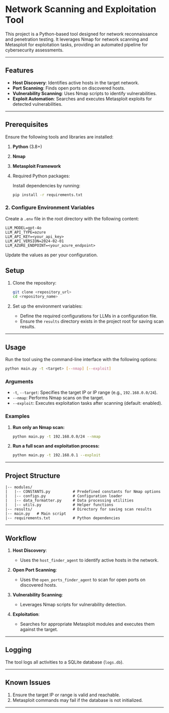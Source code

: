 # Network Scanning and Exploitation Tool

This project is a Python-based tool designed for network reconnaissance and penetration testing. It leverages Nmap for
network scanning and Metasploit for exploitation tasks, providing an automated pipeline for cybersecurity assessments.

---

## Features

- **Host Discovery**: Identifies active hosts in the target network.
- **Port Scanning**: Finds open ports on discovered hosts.
- **Vulnerability Scanning**: Uses Nmap scripts to identify vulnerabilities.
- **Exploit Automation**: Searches and executes Metasploit exploits for detected vulnerabilities.

---

## Prerequisites

Ensure the following tools and libraries are installed:

1. **Python** (3.8+)
2. **Nmap**
3. **Metasploit Framework**
4. Required Python packages:

   Install dependencies by running:
   ```bash
   pip install -r requirements.txt
   ```

### 2. Configure Environment Variables

Create a `.env` file in the root directory with the following content:

```dotenv
LLM_MODEL=gpt-4o
LLM_API_TYPE=azure
LLM_API_KEY=<your_api_key>
LLM_API_VERSION=2024-02-01
LLM_AZURE_ENDPOINT=<your_azure_endpoint>
```

Update the values as per your configuration.

## Setup

1. Clone the repository:
   ```bash
   git clone <repository_url>
   cd <repository_name>
   ```

2. Set up the environment variables:

    - Define the required configurations for LLMs in a configuration file.
    - Ensure the `results` directory exists in the project root for saving scan results.

---

## Usage

Run the tool using the command-line interface with the following options:

```bash
python main.py -t <target> [--nmap] [--exploit]
```

### Arguments

- `-t`, `--target`: Specifies the target IP or IP range (e.g., `192.168.0.0/24`).
- `--nmap`: Performs Nmap scans on the target.
- `--exploit`: Executes exploitation tasks after scanning (default: enabled).

### Examples

1. **Run only an Nmap scan:**
   ```bash
   python main.py -t 192.168.0.0/24 --nmap
   ```

2. **Run a full scan and exploitation process:**
   ```bash
   python main.py -t 192.168.0.1 --exploit
   ```

---

## Project Structure

```
|-- modules/
|   |-- CONSTANTS.py          # Predefined constants for Nmap options
|   |-- configs.py            # Configuration loader
|   |-- data_formatter.py     # Data processing utilities
|   |-- utils.py              # Helper functions
|-- results/                  # Directory for saving scan results
|-- main.py   # Main script
|-- requirements.txt          # Python dependencies
```

---

## Workflow

1. **Host Discovery**:
    - Uses the `host_finder_agent` to identify active hosts in the network.

2. **Open Port Scanning**:
    - Uses the `open_ports_finder_agent` to scan for open ports on discovered hosts.

3. **Vulnerability Scanning**:
    - Leverages Nmap scripts for vulnerability detection.

4. **Exploitation**:
    - Searches for appropriate Metasploit modules and executes them against the target.

---

## Logging

The tool logs all activities to a SQLite database (`logs.db`).

---

## Known Issues

1. Ensure the target IP or range is valid and reachable.
2. Metasploit commands may fail if the database is not initialized.

---

